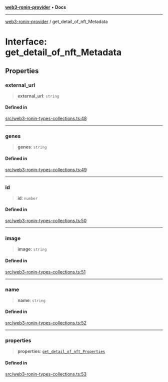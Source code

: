 [**web3-ronin-provider**](../README.md) • **Docs**

***

[web3-ronin-provider](../globals.md) / get\_detail\_of\_nft\_Metadata

# Interface: get\_detail\_of\_nft\_Metadata

## Properties

### external\_url

> **external\_url**: `string`

#### Defined in

[src/web3-ronin-types-collections.ts:48](https://github.com/chuacw/web3-ronin-provider/blob/e9318161fb5ce839bfa5a7cd824e9be03b129c7e/src/web3-ronin-types-collections.ts#L48)

***

### genes

> **genes**: `string`

#### Defined in

[src/web3-ronin-types-collections.ts:49](https://github.com/chuacw/web3-ronin-provider/blob/e9318161fb5ce839bfa5a7cd824e9be03b129c7e/src/web3-ronin-types-collections.ts#L49)

***

### id

> **id**: `number`

#### Defined in

[src/web3-ronin-types-collections.ts:50](https://github.com/chuacw/web3-ronin-provider/blob/e9318161fb5ce839bfa5a7cd824e9be03b129c7e/src/web3-ronin-types-collections.ts#L50)

***

### image

> **image**: `string`

#### Defined in

[src/web3-ronin-types-collections.ts:51](https://github.com/chuacw/web3-ronin-provider/blob/e9318161fb5ce839bfa5a7cd824e9be03b129c7e/src/web3-ronin-types-collections.ts#L51)

***

### name

> **name**: `string`

#### Defined in

[src/web3-ronin-types-collections.ts:52](https://github.com/chuacw/web3-ronin-provider/blob/e9318161fb5ce839bfa5a7cd824e9be03b129c7e/src/web3-ronin-types-collections.ts#L52)

***

### properties

> **properties**: [`get_detail_of_nft_Properties`](get_detail_of_nft_Properties.md)

#### Defined in

[src/web3-ronin-types-collections.ts:53](https://github.com/chuacw/web3-ronin-provider/blob/e9318161fb5ce839bfa5a7cd824e9be03b129c7e/src/web3-ronin-types-collections.ts#L53)
